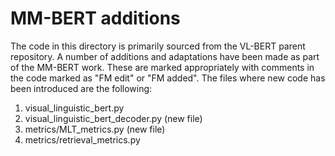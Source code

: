 # MM-BERT additions

The code in this directory is primarily sourced from the VL-BERT parent repository. A number of 
additions and adaptations have been made as part of the MM-BERT work. These are marked appropriately
with comments in the code marked as "FM edit" or "FM added". The files where new code has been 
introduced are the following:

1. visual_linguistic_bert.py
2. visual_linguistic_bert_decoder.py (new file)
3. metrics/MLT_metrics.py (new file)
4. metrics/retrieval_metrics.py
